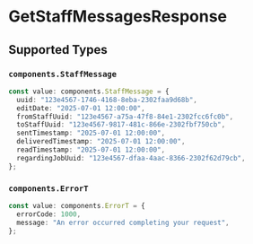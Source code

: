 # GetStaffMessagesResponse


## Supported Types

### `components.StaffMessage`

```typescript
const value: components.StaffMessage = {
  uuid: "123e4567-1746-4168-8eba-2302faa9d68b",
  editDate: "2025-07-01 12:00:00",
  fromStaffUuid: "123e4567-a75a-47f8-84e1-2302fcc6fc0b",
  toStaffUuid: "123e4567-9817-481c-866e-2302fbf750cb",
  sentTimestamp: "2025-07-01 12:00:00",
  deliveredTimestamp: "2025-07-01 12:00:00",
  readTimestamp: "2025-07-01 12:00:00",
  regardingJobUuid: "123e4567-dfaa-4aac-8366-2302f62d79cb",
};
```

### `components.ErrorT`

```typescript
const value: components.ErrorT = {
  errorCode: 1000,
  message: "An error occurred completing your request",
};
```

